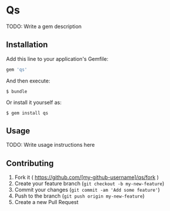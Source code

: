 # Qs

TODO: Write a gem description

## Installation

Add this line to your application's Gemfile:

```ruby
gem 'qs'
```

And then execute:

    $ bundle

Or install it yourself as:

    $ gem install qs

## Usage

TODO: Write usage instructions here

## Contributing

1. Fork it ( https://github.com/[my-github-username]/qs/fork )
2. Create your feature branch (`git checkout -b my-new-feature`)
3. Commit your changes (`git commit -am 'Add some feature'`)
4. Push to the branch (`git push origin my-new-feature`)
5. Create a new Pull Request
